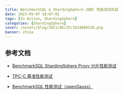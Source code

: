 ```yaml
---
title: BenchmarkSQL & ShardingSphere-JDBC 性能测试实战
date: 2023-09-07 18:07:01
tags: [In Action, ShardingSphere]
categories: [ShardingSphere]
cover: /assets/blog/2021/06/25/1624608310.png
banner: china
---
```




## 参考文档

* [BenchmarkSQL ShardingSphere Proxy 分片性能测试](https://shardingsphere.apache.org/document/current/cn/test-manual/performance-test/benchmarksql-proxy-sharding-test/)

* [TPC-C 基准性能测试](https://book.tidb.io/session4/chapter3/tpc-c.html)

* [BenchmarkSQL 性能测试（openGauss）](https://www.modb.pro/db/44107)
